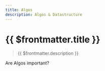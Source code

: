 ```yaml
---
title: Algos
description: Algos & Datastructure
---
```


# {{ $frontmatter.title }}

> {{ $frontmatter.description }}

Are Algos important?
